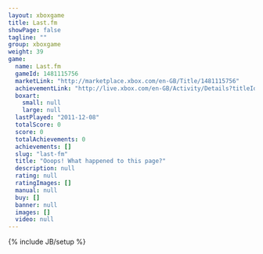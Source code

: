 ```yaml
---
layout: xboxgame
title: Last.fm
showPage: false
tagline: ""
group: xboxgame
weight: 39
game: 
  name: Last.fm
  gameId: 1481115756
  marketLink: "http://marketplace.xbox.com/en-GB/Title/1481115756"
  achievementLink: "http://live.xbox.com/en-GB/Activity/Details?titleId=1481115756"
  boxart: 
    small: null
    large: null
  lastPlayed: "2011-12-08"
  totalScore: 0
  score: 0
  totalAchievements: 0
  achievements: []
  slug: "last-fm"
  title: "Ooops! What happened to this page?"
  description: null
  rating: null
  ratingImages: []
  manual: null
  buy: []
  banner: null
  images: []
  video: null
---
```

{% include JB/setup %}